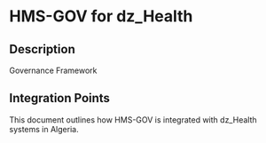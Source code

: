 # HMS-GOV for dz_Health

## Description

Governance Framework

## Integration Points

This document outlines how HMS-GOV is integrated with dz_Health systems in Algeria.
